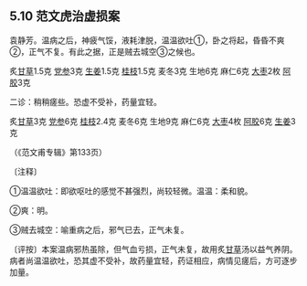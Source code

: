 ## 5.10 范文虎治虚损案

袁静芳。温病之后，神疲气馁，液耗津脱，温温欲吐①，卧之将起，昏昏不爽②，正气不复。有此之据，正是贼去城空③之候也。

炙[甘草](https://www.gmzyjc.com/read/bc/bc17-0.1.8.0.0.md)1.5克 [党参](https://www.gmzyjc.com/read/bc/bc17-0.1.2.0.0.md)3克 [生姜](https://www.gmzyjc.com/read/bc/bc01-1.1.13.0.0.md)1.5克 [桂枝](https://www.gmzyjc.com/read/bc/bc01-1.1.2.0.0.md)1.5克 麦冬3克 生地6克 麻仁6克 [大枣](https://www.gmzyjc.com/read/bc/bc17-0.1.9.0.0.md)2枚 [阿胶](https://www.gmzyjc.com/read/bc/bc17-0.3.5.0.0.md)3克

二诊：稍稍瘥些。恐虚不受补，药量宜轻。

炙[甘草](https://www.gmzyjc.com/read/bc/bc17-0.1.8.0.0.md)3克 [党参](https://www.gmzyjc.com/read/bc/bc17-0.1.2.0.0.md)6克 [桂枝](https://www.gmzyjc.com/read/bc/bc01-1.1.2.0.0.md)2.4克 麦冬6克 生地9克 麻仁6克 [大枣](https://www.gmzyjc.com/read/bc/bc17-0.1.9.0.0.md)4枚 [阿胶](https://www.gmzyjc.com/read/bc/bc17-0.3.5.0.0.md)6克 [生姜](https://www.gmzyjc.com/read/bc/bc01-1.1.13.0.0.md)3克

（《范文甫专辑》第133页）

〔注释〕

①温温欲吐：即欲呕吐的感觉不甚强烈，尚较轻微。温温：柔和貌。

②爽：明。

③贼去城空：喻重病之后，邪气已去，正气未复。

〔评按〕本案温病邪热虽除，但气血亏损，正气未复，故用炙[甘草](https://www.gmzyjc.com/read/bc/bc17-0.1.8.0.0.md)汤以益气养阴。病者尚温温欲吐，恐其虚不受补，故药量宜轻，药证相应，病情见瘥后，方可逐步加量。
